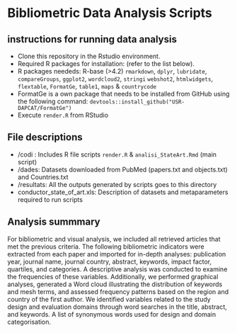 # Bibliometric Data Analysis Scripts 

## instructions for running data analysis

- Clone this repository in the Rstudio environment.
- Required R packages for installation:  (refer to the list below).
- R packages neededs: R-base (>4.2) `rmarkdown`, `dplyr`, `lubridate`, `compareGroups`, `ggplot2`, `wordcloud2`, `stringi` `webshot2`, `htmlwidgets`, `flextable`, `FormatGe`, `table1`, `maps` & `countrycode` 
- FormatGe is a own package that needs to be installed from GitHub using the following command: `devtools::install_github("USR-DAPCAT/FormatGe")`
- Execute `render.R` from RStudio 

## File descriptions

- /codi : Includes R file scripts `render.R` & `analisi_StateArt.Rmd` (main script) 
- /dades: Datasets downloaded from PubMed (papers.txt and objects.txt) and Countries.txt
- /resultats: All the outputs generated by scripts goes to this directory
- conductor_state_of_art.xls: Description of datasets and metaparameters required to run scripts 

## Analysis summmary

For bibliometric and visual analysis, we included all retrieved articles that met the previous criteria. 
The following bibliometric indicators were extracted from each paper and imported for in-depth analyses: publication year, journal name, journal country, abstract, keywords, impact factor, quartiles, and categories. 
A descriptive analysis was conducted to examine the frequencies of these variables. 
Additionally, we performed graphical analyses, generated a Word cloud illustrating the distribution of keywords and mesh terms, and assessed frequency patterns based on the region and country of the first author. 
We identified variables related to the study design and evaluation domains through word searches in the title, abstract, and keywords. A list of synonymous words used for design and domain categorisation. 
